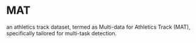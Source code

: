 # MAT
an athletics track dataset, termed as Multi-data for Athletics Track (MAT), specifically tailored for multi-task detection.
